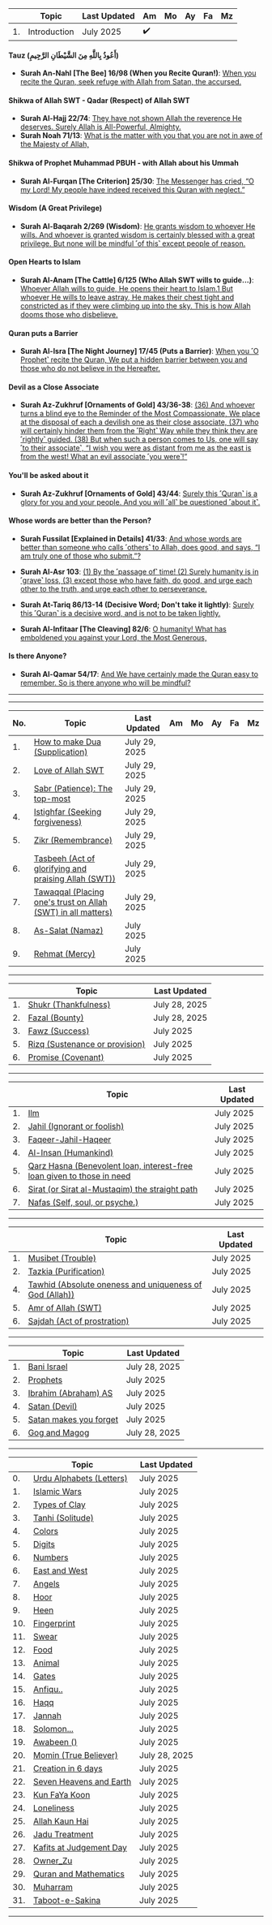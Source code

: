 |   | Topic | Last Updated | Am | Mo | Ay | Fa | Mz|
|---|---|---|--- | ---| ---| ---|--|
|1. | Introduction | July 2025 | :heavy_check_mark: |

#### Tauz (أَعُوذُ بِاللَّهِ مِنَ الشَّيْطَانِ الرَّجِيمِ)
* __Surah An-Nahl [The Bee] 16/98 (When you Recite Quran!)__: [When you recite the Quran, seek refuge with Allah from Satan, the accursed.](https://quranwbw.com/16/98)
  
#### Shikwa of Allah SWT - Qadar (Respect) of Allah SWT
* __Surah Al-Hajj 22/74__: [They have not shown Allah the reverence He deserves. Surely Allah is All-Powerful, Almighty.](https://quranwbw.com/22#74)
* __Surah Noah 71/13__: [What is the matter with you that you are not in awe of the Majesty of Allah,](https://quranwbw.com/71/13)
  
#### Shikwa of Prophet Muhammad PBUH - with Allah about his Ummah
* __Surah Al-Furqan [The Criterion] 25/30__: [The Messenger has cried, “O my Lord! My people have indeed received this Quran with neglect.”](https://quranwbw.com/25/30)

#### Wisdom (A Great Privilege)
* __Surah Al-Baqarah 2/269 (Wisdom)__: [He grants wisdom to whoever He wills. And whoever is granted wisdom is certainly blessed with a great privilege. But none will be mindful ˹of this˺ except people of reason.](https://quranwbw.com/2/269)

#### Open Hearts to Islam
* __Surah Al-Anam [The Cattle] 6/125 (Who Allah SWT wills to guide...)__: [Whoever Allah wills to guide, He opens their heart to Islam.1 But whoever He wills to leave astray, He makes their chest tight and constricted as if they were climbing up into the sky. This is how Allah dooms those who disbelieve.](https://quranwbw.com/6/125)

#### Quran puts a Barrier
* __Surah Al-Isra [The Night Journey] 17/45 (Puts a Barrier)__: [When you ˹O Prophet˺ recite the Quran, We put a hidden barrier between you and those who do not believe in the Hereafter.](https://quranwbw.com/17/45)

#### Devil as a Close Associate
* __Surah Az-Zukhruf [Ornaments of Gold] 43/36-38__: [(36) And whoever turns a blind eye to the Reminder of the Most Compassionate, We place at the disposal of each a devilish one as their close associate, (37) who will certainly hinder them from the ˹Right˺ Way while they think they are ˹rightly˺ guided. (38) But when such a person comes to Us, one will say ˹to their associate˺, “I wish you were as distant from me as the east is from the west! What an evil associate ˹you were˺!”](https://quranwbw.com/43/36-38)

#### You'll be asked about it
* __Surah Az-Zukhruf [Ornaments of Gold] 43/44__: [Surely this ˹Quran˺ is a glory for you and your people. And you will ˹all˺ be questioned ˹about it˺.](https://quranwbw.com/43/44)

#### Whose words are better than the Person?
* __Surah Fussilat [Explained in Details] 41/33__: [And whose words are better than someone who calls ˹others˺ to Allah, does good, and says, “I am truly one of those who submit.”?](https://quranwbw.com/41/33-35)
* __Surah Al-Asr 103__: [(1) By the ˹passage of˺ time! (2) Surely humanity is in ˹grave˺ loss, (3) except those who have faith, do good, and urge each other to the truth, and urge each other to perseverance.](https://quranwbw.com/103)

* __Surah At-Tariq 86/13-14 (Decisive Word; Don't take it lightly)__: [Surely this ˹Quran˺ is a decisive word, and is not to be taken lightly.](https://quran.com/86/13-14)

* __Surah Al-Infitaar [The Cleaving] 82/6__: [O humanity! What has emboldened you against your Lord, the Most Generous,](https://quranwbw.com/82/6)

#### Is there Anyone?
* __Surah Al-Qamar 54/17__: [And We have certainly made the Quran easy to remember. So is there anyone who will be mindful?](https://quranwbw.com/54/17)

***
***

| No.  | Topic | Last Updated | Am | Mo | Ay | Fa | Mz|
|---|---|---|--- | ---| ---| ---|--|
|1. | [How to make Dua (Supplication)](https://github.com/muarshad01/YouTube_Videos/blob/main/FaqeerRung/FaqeerRungSession09.md) | July 29, 2025 |
|2. | [Love of Allah SWT](https://github.com/muarshad01/Quran_Topics/blob/main/Quran_Topics/allah_ki_mohabbat.md) | July 29, 2025|
|3. | [ Sabr (Patience): The top-most](https://github.com/muarshad01/Quran_Topics/blob/main/Quran_Topics/sabr_patience.md)| July 29, 2025 |
|4. | [Istighfar (Seeking forgiveness)](https://github.com/muarshad01/Quran_Topics/blob/main/Quran_Topics/Istighfar.md) | July 29, 2025 |
|5. | [Zikr (Remembrance)](https://github.com/muarshad01/Quran_Topics/blob/main/Quran_Topics/zikr_benefits.md) | July 29, 2025| 
|6. | [Tasbeeh (Act of glorifying and praising Allah (SWT))](https://github.com/muarshad01/Quran_Topics/blob/main/Quran_Topics/tasbeeh_in_quran.md) | July 29, 2025 | 
|7. | [Tawaqqal (Placing one's trust on Allah (SWT) in all matters)](https://github.com/muarshad01/Quran_Topics/blob/main/Quran_Topics/tawaqqal.md) | July 29, 2025 |
|8. | [As-Salat (Namaz)](https://github.com/muarshad01/Quran_Topics/blob/main/Quran_Topics/namaaz_in_quran.md)| July 2025 |
|9. | [Rehmat (Mercy)](https://github.com/muarshad01/Quran_Topics/blob/main/Quran_Topics/Rehmat_Mercey.md) | July 2025|


***

|   | Topic                      | Last Updated               |
|---|---|---|
|1. | [Shukr (Thankfulness)](https://github.com/muarshad01/Quran_Topics/blob/main/Quran_Topics/thank_in_quran.md) | July 28, 2025 |  |
|2. | [Fazal (Bounty)](https://github.com/muarshad01/Quran_Topics/blob/main/Quran_Topics/fazal.md)| July 28, 2025 |
|3. | [Fawz (Success)](https://github.com/muarshad01/Quran_Topics/blob/main/Quran_Topics/success.md)  | July 2025 |
|5. | [Rizq (Sustenance or provision)](https://github.com/muarshad01/Quran_Topics/blob/main/Quran_Topics/rizq.md) | July 2025 |
|6. | [Promise (Covenant)](https://github.com/muarshad01/Quran_Topics/blob/main/Quran_Topics/promise.md)| July 2025 |

***

|   | Topic                      | Last Updated               |
|---|---|---|
|1. | [Ilm](https://github.com/muarshad01/Quran_Topics/blob/main/Quran_Topics/Ilm.md)| July 2025|
|2. | [Jahil (Ignorant or foolish)](https://github.com/muarshad01/Quran_Topics/blob/main/Quran_Topics/Jahil_Ignorant.md)  | July 2025 |
|3. | [Faqeer-Jahil-Haqeer](https://github.com/muarshad01/Quran_Topics/blob/main/Quran_Topics/faqeer-jahil-haqeer.md)| July 2025|
|4. | [Al-Insan (Humankind)](https://github.com/muarshad01/Quran_Topics/blob/main/Quran_Topics/insaan_in_quran.md) | July 2025 |
|5. | [Qarz Hasna (Benevolent loan, interest-free loan given to those in need](https://github.com/muarshad01/Quran_Topics/blob/main/Quran_Topics/qaraz_hasana.md) | July 2025 |
|6. | [Sirat (or Sirat al-Mustaqim) the straight path](https://github.com/muarshad01/Quran_Topics/blob/main/Quran_Topics/sirat.md) | July 2025 |
|7. | [Nafas (Self, soul, or psyche.)](https://github.com/muarshad01/Quran_Topics/blob/main/Quran_Topics/nafs.md) | July 2025 |

***

|   | Topic                      | Last Updated               |
|---|---|---|
|1. | [Musibet (Trouble)](https://github.com/muarshad01/Quran_Topics/blob/main/Quran_Topics/Trouble.md)| July 2025|
|2. | [Tazkia (Purification)](https://github.com/muarshad01/Quran_Topics/blob/main/Quran_Topics/tazkia.md) | July 2025|
|4. | [Tawhid (Absolute oneness and uniqueness of God (Allah))](https://github.com/muarshad01/Quran_Topics/blob/main/Quran_Topics/tauheed.md) | July 2025|
|5. | [Amr of Allah (SWT)](https://github.com/muarshad01/Quran_Topics/blob/main/Quran_Topics/amr_of_allah.md)| July 2025 |
|6. | [Sajdah (Act of prostration)](https://github.com/muarshad01/Quran_Topics/blob/main/Quran_Topics/sajdah.md) | July 2025 

***

|   | Topic                      | Last Updated               |
|---|---|---|
|1. | [Bani Israel](https://github.com/muarshad01/Quran_Topics/blob/main/Quran_Topics/bani_israel.md)| July 28, 2025|
|2. | [Prophets](https://github.com/muarshad01/Quran_Topics/blob/main/Quran_Topics/prophets.md)| July 2025|
|3. | [Ibrahim (Abraham) AS](https://github.com/muarshad01/Quran_Topics/blob/main/Quran_Topics/Ibrahim_AS.md)| July 2025|
|4. | [Satan (Devil)](https://github.com/muarshad01/Quran_Topics/blob/main/Quran_Topics/Satan.md)| July 2025|
|5. | [Satan makes you forget](https://github.com/muarshad01/Quran_Topics/blob/main/Quran_Topics/Nasiya_forgot.md) | July 2025 |
|6. | [Gog and Magog](https://github.com/muarshad01/Quran_Topics/blob/main/Quran_Topics/Gog_Magog.md)| July 28, 2025|

***

|   | Topic                      | Last Updated               |
|---|---|---|
|0. | [Urdu Alphabets (Letters)](https://github.com/muarshad01/YouTube_Videos/blob/main/different_scholars/mufti_muneer_ahmad_akhoon.md) | July 2025|
|1. | [Islamic Wars](https://github.com/muarshad01/Quran_Topics/blob/main/Quran_Topics/Islamic_Wars.md) | July 2025|
|2. | [Types of Clay](https://github.com/muarshad01/Quran_Topics/blob/main/Quran_Topics/teen_turab_salsal.md) | July 2025 |
|3. | [Tanhi (Solitude)](https://github.com/muarshad01/Quran_Topics/blob/main/Quran_Topics/Tanhi_Solitude.md)| July 2025|
|4. | [Colors](https://github.com/muarshad01/Quran_Topics/blob/main/Quran_Topics/colors_in_quran.md) | July 2025|
|5. | [Digits](https://github.com/muarshad01/Quran_Topics/blob/main/Quran_Topics/digits.md) | July 2025|
|6. | [Numbers](https://github.com/muarshad01/Quran_Topics/blob/main/Quran_Topics/gates_in_sky.md)|July 2025|
|6. | [East and West](https://github.com/muarshad01/Quran_Topics/blob/main/Quran_Topics/east_and_west.md) | July 2025|
|7. | [Angels](https://github.com/muarshad01/Quran_Topics/blob/main/Quran_Topics/angels_in_quran.com) | July 2025|
|8. | [Hoor](https://github.com/muarshad01/Quran_Topics/blob/main/Quran_Topics/hoor_in_quran.md) | July 2025|
|9. | [Heen](https://github.com/muarshad01/Quran_Topics/blob/main/Quran_Topics/heen_in_quran.md) | July 2025|
|10. | [Fingerprint](https://github.com/muarshad01/Quran_Topics/blob/main/Quran_Topics/fingerprint.md) | July 2025|
|11. | [Swear](https://github.com/muarshad01/Quran_Topics/blob/main/Quran_Topics/swear_in_quran.md) | July 2025|
|12. | [Food](https://github.com/muarshad01/Quran_Topics/blob/main/Quran_Topics/food_in_quran.md) | July 2025|
|13. | [Animal](https://github.com/muarshad01/Quran_Topics/blob/main/Quran_Topics/animals.md) | July 2025|
|14. | [Gates](https://github.com/muarshad01/Quran_Topics/blob/main/Quran_Topics/gates_in_sky.md) |July 2025|
|15. | [Anfiqu..]() |July 2025|
|16. | [Haqq]() |July 2025|
|17. | [Jannah]()  |July 2025|
|18. | [Solomon...](https://github.com/muarshad01/Quran_Topics/blob/main/Quran_Topics/solomon.md)  |July 2025|
|19. | [Awabeen ()](https://github.com/muarshad01/Quran_Topics/blob/main/Quran_Topics/awabeen.md)  |July 2025|
|20. | [Momin (True Believer)](https://github.com/muarshad01/Quran_Topics/blob/main/Quran_Topics/momin.md)  |July 28, 2025|
|21. | [Creation in 6 days](https://github.com/muarshad01/Quran_Topics/blob/main/Quran_Topics/creation_6_days.md) | July 2025|
|22. | [Seven Heavens and Earth](https://github.com/muarshad01/Quran_Topics/blob/main/Quran_Topics/seven_heavens_and_earth.md) | July 2025|
|23. | [Kun FaYa Koon](https://github.com/muarshad01/Quran_Topics/blob/main/Quran_Topics/kun_faya_kun.md) | July 2025|
|24. | [Loneliness](https://github.com/muarshad01/Quran_Topics/blob/main/Quran_Topics/loneliness.md) | July 2025|
|25.| [Allah Kaun Hai](https://github.com/muarshad01/Quran_Topics/blob/main/Quran_Topics/allah-koon-hai.md) | July 2025|
|26.| [Jadu Treatment](https://github.com/muarshad01/Quran_Topics/blob/main/Quran_Topics/jadu_treatment.md) | July 2025|
|27.| [Kafits at Judgement Day](https://github.com/muarshad01/Quran_Topics/blob/main/Quran_Topics/kafirs-at-judgement-day.md) | July 2025|
|28.| [Owner_Zu](https://github.com/muarshad01/Quran_Topics/blob/main/Quran_Topics/owner_zu.md) | July 2025|
|29.| [Quran and Mathematics](https://github.com/muarshad01/Quran_Topics/blob/main/Quran_Topics/quran_and_mathematics.md) | July 2025|
|30.| [Muharram](https://github.com/muarshad01/Quran_Topics/blob/main/Quran_Topics/muharram.md) | July 2025|
|31.| [Taboot-e-Sakina](https://github.com/muarshad01/Quran_Topics/blob/main/Quran_Topics/taboot-e-sakina.md)| July 2025|

***

<!--
Kher e kaseer kiya hai or kesay milti h by baba g Irfan ul haq
-->
